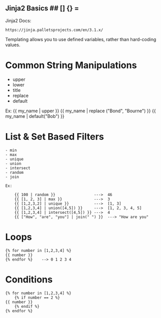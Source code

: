 
##  Jinja2 Basics  ##     [] {} =



Jinja2 Docs:

    https://jinja.palletsprojects.com/en/3.1.x/


Templating allows you to use defined variables, rather than 
hard-coding values.


# Common String Manipulations 

   - upper
   - lower
   - title
   - replace
   - default

   Ex:
        {{ my_name | upper }}
        {{ my_name | replace ("Bond", "Bourne") }}
        {{ my_name | default("Bob") }}


# List & Set Based Filters

    - min
    - max
    - unique
    - union
    - intersect
    - random
    - join

    Ex:

        {{ 100 | random }}                 --->  46
        {{ [1, 2, 3] | max }}              --->  3
        {{ [1,2,3,2] | unique }}           --->  [1, 3]
        {{ [1,2,3,4] | union([4,5]) }}     --->  [1, 2, 3, 4, 5]
        {{ [1,2,3,4] | intersect([4,5]) }} --->  4
        {{ ["How", "are", "you"] | join(" ") }}  ---> "How are you"


# Loops

    {% for number in [1,2,3,4] %}
    {{ number }}
    {% endfor %}    --> 0 1 2 3 4


# Conditions

    {% for number in [1,2,3,4] %}
        {% if number == 2 %}
    {{ number }}
        {% endif %}
    {% endfor %}


